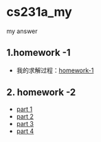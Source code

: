 # cs231a_my
my answer

## 1.homework -1

- 我的求解过程：[homework-1](https://jingxa.github.io/2018/06/19/cs231a-homework-1/)

## 2. homework -2

- [part 1](https://jingxa.github.io/2018/06/23/CS231A-Homework-2-1/)
- [part 2](https://jingxa.github.io/2018/06/25/CS231A-Homework-2-2/)
- [part 3](https://jingxa.github.io/2018/06/25/CS231A-Homework-2-3/)
- [part 4](https://jingxa.github.io/2018/06/29/CS231A-Homework-2-4/)
